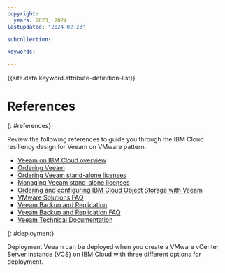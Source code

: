 ```yaml
---
copyright:
  years: 2023, 2024
lastupdated: "2024-02-23"

subcollection: 

keywords:

---
```


{{site.data.keyword.attribute-definition-list}}

# References

{: #references}

Review the following references to guide you through the IBM Cloud resiliency design for Veeam on VMware pattern.

-   [Veeam on IBM Cloud overview](/docs/vmwaresolutions?topic=vmwaresolutions-veeamvm_overview)
-   [Ordering Veeam](/docs/vmwaresolutions?topic=vmwaresolutions-veeam_ordering)
-   [Ordering Veeam stand-alone licenses](/docs/vmwaresolutions?topic=vmwaresolutions-veeam_ordering_licenses)
-   [Managing Veeam stand-alone licenses](/docs/vmwaresolutions?topic=vmwaresolutions-veeam_managing_licenses)
-   [Ordering and configuring IBM Cloud Object Storage with Veeam](/docs/vmwaresolutions?topic=vmwaresolutions-icos_ordering)
-   [VMware Solutions FAQ](/docs/vmwaresolutions?topic=vmwaresolutions-faq-vmwaresolutions)
-   [Veeam Backup and Replication](https://www.ibm.com/cloud/architecture/architectures/virtualization_backup_veeam)
-   [Veeam Backup and Replication FAQ](https://www.veeam.com/availability-suite-faq.html)
-   [Veeam Technical Documentation](https://www.veeam.com/documentation-guides-datasheets.html)

{: #deployment}

Deployment
Veeam can be deployed when you create a VMware vCenter Server instance (VCS) on IBM Cloud with three different options for deployment.
